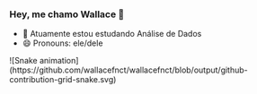 ### Hey, me chamo Wallace 👋

- 🔭 Atuamente estou estudando Análise de Dados
- 😄 Pronouns: ele/dele
<div>
  ![Snake animation](https://github.com/wallacefnct/wallacefnct/blob/output/github-contribution-grid-snake.svg)
</div>
